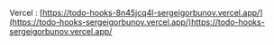 Vercel : [https://todo-hooks-8n45jcq4l-sergeigorbunov.vercel.app/](https://todo-hooks-sergeigorbunov.vercel.app/)https://todo-hooks-sergeigorbunov.vercel.app/

